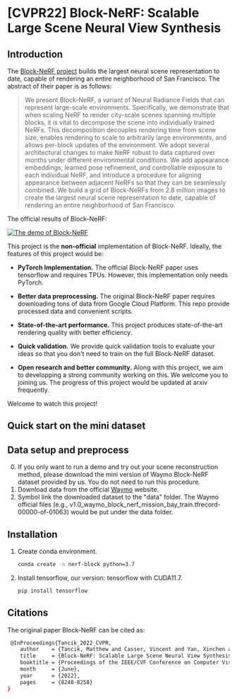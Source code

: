 # [CVPR22] Block-NeRF: Scalable Large Scene Neural View Synthesis

## Introduction
The [Block-NeRF project](https://waymo.com/intl/zh-cn/research/block-nerf/) builds the largest neural scene representation to date, capable of rendering an entire neighborhood of San Francisco. The abstract of their paper is as follows:

> We present Block-NeRF, a variant of Neural Radiance Fields that can represent large-scale environments. Specifically, we demonstrate that when scaling NeRF to render city-scale scenes spanning multiple blocks, it is vital to decompose the scene into individually trained NeRFs. This decomposition decouples rendering time from scene size, enables rendering to scale to arbitrarily large environments, and allows per-block updates of the environment. We adopt several architectural changes to make NeRF robust to data captured over months under different environmental conditions. We add appearance embeddings, learned pose refinement, and controllable exposure to each individual NeRF, and introduce a procedure for aligning appearance between adjacent NeRFs so that they can be seamlessly combined. We build a grid of Block-NeRFs from 2.8 million images to create the largest neural scene representation to date, capable of rendering an entire neighborhood of San Francisco.

The official results of Block-NeRF:  

[![The demo of Block-NeRF](https://img.youtube.com/vi/6lGMCAzBzOQ/0.jpg)](https://www.youtube.com/watch?v=6lGMCAzBzOQ)

This project is the **non-official** implementation of Block-NeRF. Ideally, the features of this project would be:

- **PyTorch Implementation.** The official Block-NeRF paper uses tensorflow and requires TPUs. However, this implementation only needs PyTorch.
- **Better data preprocessing.** The original Block-NeRF paper requires downloading tons of data from Google Cloud Platform. This repo provide processed data and convenient scripts. 
- **State-of-the-art performance.** This project produces state-of-the-art rendering quality with better efficiency.

- **Quick validation.** We provide quick validation tools to evaluate your ideas so that you don't need to train on the full Block-NeRF dataset.

- **Open research and better community.** Along with this project, we aim to developping a strong community working on this. We welcome you to joining us. The progress of this project would be updated at arxiv frequently.

Welcome to watch this project!

## Quick start on the mini dataset

## Data setup and preprocess
0. If you only want to run a demo and try out your scene reconstruction method, please download the mini version of Waymo Block-NeRF dataset provided by us. You do not need to run this procedure.
1. Download data from the official [Waymo](https://waymo.com/research/block-nerf/licensing/) website. 
2. Symbol link the downloaded dataset to the "data" folder. The Waymo official files (e.g., v1.0_waymo_block_nerf_mission_bay_train.tfrecord-00000-of-01063) would be put under the data folder.


## Installation
1. Create conda environment.
    ```bash
    conda create -n nerf-block python=3.7
    ```
2. Install tensorflow, our version: tensorflow with CUDA11.7.
    ```bash
    pip install tensorflow
    ```

## Citations

The original paper Block-NeRF can be cited as:

```bash
 @InProceedings{Tancik_2022_CVPR,
    author    = {Tancik, Matthew and Casser, Vincent and Yan, Xinchen and Pradhan, Sabeek and Mildenhall, Ben and Srinivasan, Pratul P. and Barron, Jonathan T. and Kretzschmar, Henrik},
    title     = {Block-NeRF: Scalable Large Scene Neural View Synthesis},
    booktitle = {Proceedings of the IEEE/CVF Conference on Computer Vision and Pattern Recognition (CVPR)},
    month     = {June},
    year      = {2022},
    pages     = {8248-8258}
}
```
